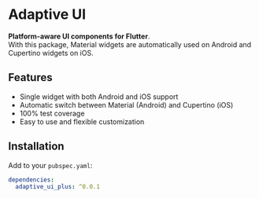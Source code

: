 # Adaptive UI

**Platform-aware UI components for Flutter**.  
With this package, Material widgets are automatically used on Android and Cupertino widgets on iOS.  

## Features

- Single widget with both Android and iOS support
- Automatic switch between Material (Android) and Cupertino (iOS)
- 100% test coverage
- Easy to use and flexible customization

## Installation

Add to your `pubspec.yaml`:

```yaml
dependencies:
  adaptive_ui_plus: ^0.0.1
